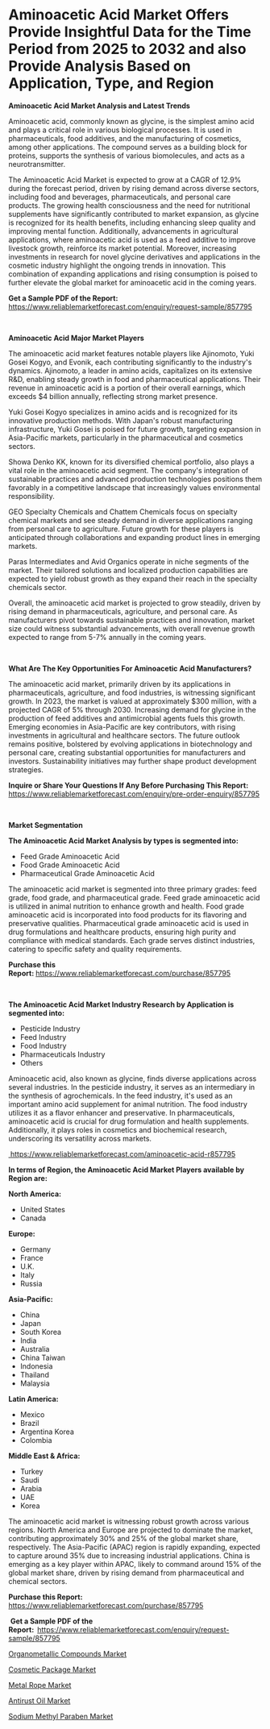 <p><h1>Aminoacetic Acid Market Offers Provide Insightful Data for the Time Period from 2025 to 2032 and also Provide Analysis Based on Application, Type, and Region</h1></p><p><strong>Aminoacetic Acid Market Analysis and Latest Trends</strong></p>
<p><p>Aminoacetic acid, commonly known as glycine, is the simplest amino acid and plays a critical role in various biological processes. It is used in pharmaceuticals, food additives, and the manufacturing of cosmetics, among other applications. The compound serves as a building block for proteins, supports the synthesis of various biomolecules, and acts as a neurotransmitter.</p><p>The Aminoacetic Acid Market is expected to grow at a CAGR of 12.9% during the forecast period, driven by rising demand across diverse sectors, including food and beverages, pharmaceuticals, and personal care products. The growing health consciousness and the need for nutritional supplements have significantly contributed to market expansion, as glycine is recognized for its health benefits, including enhancing sleep quality and improving mental function. Additionally, advancements in agricultural applications, where aminoacetic acid is used as a feed additive to improve livestock growth, reinforce its market potential. Moreover, increasing investments in research for novel glycine derivatives and applications in the cosmetic industry highlight the ongoing trends in innovation. This combination of expanding applications and rising consumption is poised to further elevate the global market for aminoacetic acid in the coming years.</p></p>
<p><strong>Get a Sample PDF of the Report:&nbsp;</strong> <a href="https://www.reliablemarketforecast.com/enquiry/request-sample/857795?utm_campaign=1169&utm_medium=2&utm_source=Github&utm_content=ia&utm_term=31032025&utm_id=aminoacetic-acid">https://www.reliablemarketforecast.com/enquiry/request-sample/857795</a></p>
<p>&nbsp;</p>
<p><strong>Aminoacetic Acid Major Market Players</strong></p>
<p><p>The aminoacetic acid market features notable players like Ajinomoto, Yuki Gosei Kogyo, and Evonik, each contributing significantly to the industry's dynamics. Ajinomoto, a leader in amino acids, capitalizes on its extensive R&D, enabling steady growth in food and pharmaceutical applications. Their revenue in aminoacetic acid is a portion of their overall earnings, which exceeds $4 billion annually, reflecting strong market presence.</p><p>Yuki Gosei Kogyo specializes in amino acids and is recognized for its innovative production methods. With Japan's robust manufacturing infrastructure, Yuki Gosei is poised for future growth, targeting expansion in Asia-Pacific markets, particularly in the pharmaceutical and cosmetics sectors.</p><p>Showa Denko KK, known for its diversified chemical portfolio, also plays a vital role in the aminoacetic acid segment. The company's integration of sustainable practices and advanced production technologies positions them favorably in a competitive landscape that increasingly values environmental responsibility.</p><p>GEO Specialty Chemicals and Chattem Chemicals focus on specialty chemical markets and see steady demand in diverse applications ranging from personal care to agriculture. Future growth for these players is anticipated through collaborations and expanding product lines in emerging markets.</p><p>Paras Intermediates and Avid Organics operate in niche segments of the market. Their tailored solutions and localized production capabilities are expected to yield robust growth as they expand their reach in the specialty chemicals sector.</p><p>Overall, the aminoacetic acid market is projected to grow steadily, driven by rising demand in pharmaceuticals, agriculture, and personal care. As manufacturers pivot towards sustainable practices and innovation, market size could witness substantial advancements, with overall revenue growth expected to range from 5-7% annually in the coming years.</p></p>
<p>&nbsp;</p>
<p><strong>What Are The Key Opportunities For Aminoacetic Acid Manufacturers?</strong></p>
<p><p>The aminoacetic acid market, primarily driven by its applications in pharmaceuticals, agriculture, and food industries, is witnessing significant growth. In 2023, the market is valued at approximately $300 million, with a projected CAGR of 5% through 2030. Increasing demand for glycine in the production of feed additives and antimicrobial agents fuels this growth. Emerging economies in Asia-Pacific are key contributors, with rising investments in agricultural and healthcare sectors. The future outlook remains positive, bolstered by evolving applications in biotechnology and personal care, creating substantial opportunities for manufacturers and investors. Sustainability initiatives may further shape product development strategies.</p></p>
<p><strong>Inquire or Share Your Questions If Any Before Purchasing This Report:</strong> <a href="https://www.reliablemarketforecast.com/enquiry/pre-order-enquiry/857795?utm_campaign=1169&utm_medium=2&utm_source=Github&utm_content=ia&utm_term=31032025&utm_id=aminoacetic-acid">https://www.reliablemarketforecast.com/enquiry/pre-order-enquiry/857795</a></p>
<p>&nbsp;</p>
<p><strong>Market Segmentation</strong></p>
<p><strong>The Aminoacetic Acid Market Analysis by types is segmented into:</strong></p>
<p><ul><li>Feed Grade Aminoacetic Acid</li><li>Food Grade Aminoacetic Acid</li><li>Pharmaceutical Grade Aminoacetic Acid</li></ul></p>
<p><p>The aminoacetic acid market is segmented into three primary grades: feed grade, food grade, and pharmaceutical grade. Feed grade aminoacetic acid is utilized in animal nutrition to enhance growth and health. Food grade aminoacetic acid is incorporated into food products for its flavoring and preservative qualities. Pharmaceutical grade aminoacetic acid is used in drug formulations and healthcare products, ensuring high purity and compliance with medical standards. Each grade serves distinct industries, catering to specific safety and quality requirements.</p></p>
<p><strong>Purchase this Report:&nbsp;</strong><a href="https://www.reliablemarketforecast.com/purchase/857795?utm_campaign=1169&utm_medium=2&utm_source=Github&utm_content=ia&utm_term=31032025&utm_id=aminoacetic-acid">https://www.reliablemarketforecast.com/purchase/857795</a></p>
<p>&nbsp;</p>
<p><strong>The Aminoacetic Acid Market Industry Research by Application is segmented into:</strong></p>
<p><ul><li>Pesticide Industry</li><li>Feed Industry</li><li>Food Industry</li><li>Pharmaceuticals Industry</li><li>Others</li></ul></p>
<p><p>Aminoacetic acid, also known as glycine, finds diverse applications across several industries. In the pesticide industry, it serves as an intermediary in the synthesis of agrochemicals. In the feed industry, it's used as an important amino acid supplement for animal nutrition. The food industry utilizes it as a flavor enhancer and preservative. In pharmaceuticals, aminoacetic acid is crucial for drug formulation and health supplements. Additionally, it plays roles in cosmetics and biochemical research, underscoring its versatility across markets.</p></p>
<p><a href="https://www.reliablemarketforecast.com/aminoacetic-acid-r857795?utm_campaign=1169&utm_medium=2&utm_source=Github&utm_content=ia&utm_term=31032025&utm_id=aminoacetic-acid">&nbsp;https://www.reliablemarketforecast.com/aminoacetic-acid-r857795</a></p>
<p><strong>In terms of Region, the Aminoacetic Acid Market Players available by Region are:</strong></p>
<p>
    <p> <strong> North America: </strong>
        <ul>
            <li>United States</li>
            <li>Canada</li>
        </ul>
        </p> 
    <p> <strong> Europe: </strong>
        <ul>
            <li>Germany</li>
            <li>France</li>
            <li>U.K.</li>
            <li>Italy</li>
            <li>Russia</li>
        </ul>
        </p> 
    <p> <strong> Asia-Pacific: </strong>
        <ul>
            <li>China</li>
            <li>Japan</li>
            <li>South Korea</li>
            <li>India</li>
            <li>Australia</li>
            <li>China Taiwan</li>
            <li>Indonesia</li>
            <li>Thailand</li>
            <li>Malaysia</li>
        </ul>
        </p> 
    <p> <strong> Latin America: </strong>
        <ul>
            <li>Mexico</li>
            <li>Brazil</li>
            <li>Argentina Korea</li>
            <li>Colombia</li>
        </ul>
        </p> 
    <p> <strong> Middle East & Africa: </strong>
        <ul>
            <li>Turkey</li>
            <li>Saudi</li>
            <li>Arabia</li>
            <li>UAE</li>
            <li>Korea</li>
        </ul>
    </p>
    </p>
<p><p>The aminoacetic acid market is witnessing robust growth across various regions. North America and Europe are projected to dominate the market, contributing approximately 30% and 25% of the global market share, respectively. The Asia-Pacific (APAC) region is rapidly expanding, expected to capture around 35% due to increasing industrial applications. China is emerging as a key player within APAC, likely to command around 15% of the global market share, driven by rising demand from pharmaceutical and chemical sectors.</p></p>
<p><strong>Purchase this Report: </strong><a href="https://www.reliablemarketforecast.com/purchase/857795?utm_campaign=1169&utm_medium=2&utm_source=Github&utm_content=ia&utm_term=31032025&utm_id=aminoacetic-acid">https://www.reliablemarketforecast.com/purchase/857795</a></p>
<p>&nbsp;<strong>Get a Sample PDF of the Report:&nbsp;&nbsp;</strong><a href="https://www.reliablemarketforecast.com/enquiry/request-sample/857795?utm_campaign=1169&utm_medium=2&utm_source=Github&utm_content=ia&utm_term=31032025&utm_id=aminoacetic-acid">https://www.reliablemarketforecast.com/enquiry/request-sample/857795</a></p>
<p><strong></strong></p>
<p><p><a href="https://github.com/milievkulov/Market-Research-Report-List-1/blob/main/organometallic-compounds-market.md?utm_campaign=1169&utm_medium=2&utm_source=Github&utm_content=ia&utm_term=31032025&utm_id=aminoacetic-acid">Organometallic Compounds Market</a></p><p><a href="https://github.com/lontohhikma/Market-Research-Report-List-1/blob/main/cosmetic-package-market.md?utm_campaign=1169&utm_medium=2&utm_source=Github&utm_content=ia&utm_term=31032025&utm_id=aminoacetic-acid">Cosmetic Package Market</a></p><p><a href="https://github.com/steegeneat/Market-Research-Report-List-1/blob/main/metal-rope-market.md?utm_campaign=1169&utm_medium=2&utm_source=Github&utm_content=ia&utm_term=31032025&utm_id=aminoacetic-acid">Metal Rope Market</a></p><p><a href="https://github.com/enieyfabius/Market-Research-Report-List-1/blob/main/antirust-oil-market.md?utm_campaign=1169&utm_medium=2&utm_source=Github&utm_content=ia&utm_term=31032025&utm_id=aminoacetic-acid">Antirust Oil Market</a></p><p><a href="https://github.com/payareganiou/Market-Research-Report-List-1/blob/main/sodium-methyl-paraben-market.md?utm_campaign=1169&utm_medium=2&utm_source=Github&utm_content=ia&utm_term=31032025&utm_id=aminoacetic-acid">Sodium Methyl Paraben Market</a></p></p>